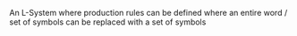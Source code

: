 An L-System where production rules can be defined where an entire word / set of symbols can be replaced with a set of symbols